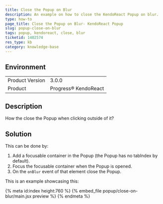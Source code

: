 ```yaml
---
title: Close the Popup on Blur
description: An example on how to close the KendoReact Popup on blur.
type: how-to
page_title: Close the Popup on Blur- KendoReact Popup
slug: popup-close-on-blur
tags: popup, kendoreact, close, blur
ticketid: 1402574
res_type: kb
category: knowledge-base
---
```


## Environment

<table>
	<tbody>
		<tr>
			<td>Product Version</td>
			<td>3.0.0</td>
		</tr>
		<tr>
			<td>Product</td>
			<td>Progress® KendoReact</td>
		</tr>
	</tbody>
</table>


## Description

How the close the Popup when clicking outside of it?

## Solution

This can be done by:

1. Add a focusable container in the Popup (the Popup has no tabIndex by default).
1. Focus the focusable container when the Popup is opened.
1. On the `onBlur` event of that element close the Popup.

This is an example showcasing this:

{% meta id:index height:760 %}
{% embed_file popup/close-on-blur/main.jsx preview %}
{% endmeta %}

